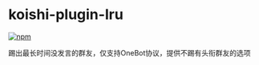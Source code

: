 # koishi-plugin-lru

[![npm](https://img.shields.io/npm/v/koishi-plugin-lru?style=flat-square)](https://www.npmjs.com/package/koishi-plugin-lru)

踢出最长时间没发言的群友，仅支持OneBot协议，提供不踢有头衔群友的选项
